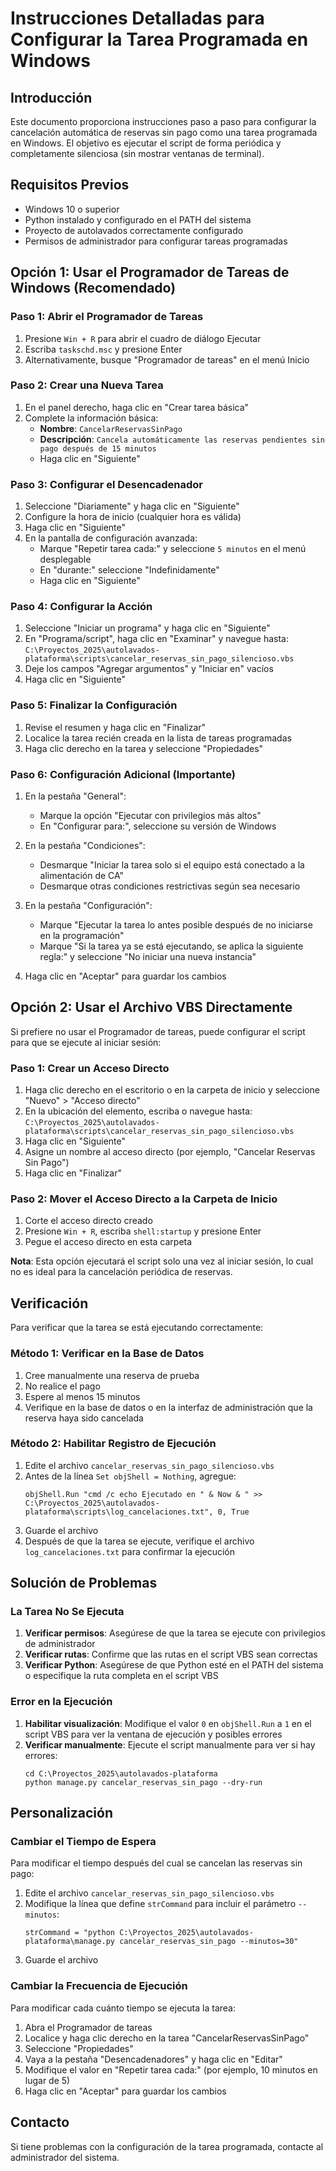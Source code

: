 # Instrucciones Detalladas para Configurar la Tarea Programada en Windows

## Introducción

Este documento proporciona instrucciones paso a paso para configurar la cancelación automática de reservas sin pago como una tarea programada en Windows. El objetivo es ejecutar el script de forma periódica y completamente silenciosa (sin mostrar ventanas de terminal).

## Requisitos Previos

- Windows 10 o superior
- Python instalado y configurado en el PATH del sistema
- Proyecto de autolavados correctamente configurado
- Permisos de administrador para configurar tareas programadas

## Opción 1: Usar el Programador de Tareas de Windows (Recomendado)

### Paso 1: Abrir el Programador de Tareas

1. Presione `Win + R` para abrir el cuadro de diálogo Ejecutar
2. Escriba `taskschd.msc` y presione Enter
3. Alternativamente, busque "Programador de tareas" en el menú Inicio

### Paso 2: Crear una Nueva Tarea

1. En el panel derecho, haga clic en "Crear tarea básica"
2. Complete la información básica:
   - **Nombre**: `CancelarReservasSinPago`
   - **Descripción**: `Cancela automáticamente las reservas pendientes sin pago después de 15 minutos`
   - Haga clic en "Siguiente"

### Paso 3: Configurar el Desencadenador

1. Seleccione "Diariamente" y haga clic en "Siguiente"
2. Configure la hora de inicio (cualquier hora es válida)
3. Haga clic en "Siguiente"
4. En la pantalla de configuración avanzada:
   - Marque "Repetir tarea cada:" y seleccione `5 minutos` en el menú desplegable
   - En "durante:" seleccione "Indefinidamente"
   - Haga clic en "Siguiente"

### Paso 4: Configurar la Acción

1. Seleccione "Iniciar un programa" y haga clic en "Siguiente"
2. En "Programa/script", haga clic en "Examinar" y navegue hasta:
   `C:\Proyectos_2025\autolavados-plataforma\scripts\cancelar_reservas_sin_pago_silencioso.vbs`
3. Deje los campos "Agregar argumentos" y "Iniciar en" vacíos
4. Haga clic en "Siguiente"

### Paso 5: Finalizar la Configuración

1. Revise el resumen y haga clic en "Finalizar"
2. Localice la tarea recién creada en la lista de tareas programadas
3. Haga clic derecho en la tarea y seleccione "Propiedades"

### Paso 6: Configuración Adicional (Importante)

1. En la pestaña "General":
   - Marque la opción "Ejecutar con privilegios más altos"
   - En "Configurar para:", seleccione su versión de Windows

2. En la pestaña "Condiciones":
   - Desmarque "Iniciar la tarea solo si el equipo está conectado a la alimentación de CA"
   - Desmarque otras condiciones restrictivas según sea necesario

3. En la pestaña "Configuración":
   - Marque "Ejecutar la tarea lo antes posible después de no iniciarse en la programación"
   - Marque "Si la tarea ya se está ejecutando, se aplica la siguiente regla:" y seleccione "No iniciar una nueva instancia"

4. Haga clic en "Aceptar" para guardar los cambios

## Opción 2: Usar el Archivo VBS Directamente

Si prefiere no usar el Programador de tareas, puede configurar el script para que se ejecute al iniciar sesión:

### Paso 1: Crear un Acceso Directo

1. Haga clic derecho en el escritorio o en la carpeta de inicio y seleccione "Nuevo" > "Acceso directo"
2. En la ubicación del elemento, escriba o navegue hasta:
   `C:\Proyectos_2025\autolavados-plataforma\scripts\cancelar_reservas_sin_pago_silencioso.vbs`
3. Haga clic en "Siguiente"
4. Asigne un nombre al acceso directo (por ejemplo, "Cancelar Reservas Sin Pago")
5. Haga clic en "Finalizar"

### Paso 2: Mover el Acceso Directo a la Carpeta de Inicio

1. Corte el acceso directo creado
2. Presione `Win + R`, escriba `shell:startup` y presione Enter
3. Pegue el acceso directo en esta carpeta

**Nota**: Esta opción ejecutará el script solo una vez al iniciar sesión, lo cual no es ideal para la cancelación periódica de reservas.

## Verificación

Para verificar que la tarea se está ejecutando correctamente:

### Método 1: Verificar en la Base de Datos

1. Cree manualmente una reserva de prueba
2. No realice el pago
3. Espere al menos 15 minutos
4. Verifique en la base de datos o en la interfaz de administración que la reserva haya sido cancelada

### Método 2: Habilitar Registro de Ejecución

1. Edite el archivo `cancelar_reservas_sin_pago_silencioso.vbs`
2. Antes de la línea `Set objShell = Nothing`, agregue:
   ```vbs
   objShell.Run "cmd /c echo Ejecutado en " & Now & " >> C:\Proyectos_2025\autolavados-plataforma\scripts\log_cancelaciones.txt", 0, True
   ```
3. Guarde el archivo
4. Después de que la tarea se ejecute, verifique el archivo `log_cancelaciones.txt` para confirmar la ejecución

## Solución de Problemas

### La Tarea No Se Ejecuta

1. **Verificar permisos**: Asegúrese de que la tarea se ejecute con privilegios de administrador
2. **Verificar rutas**: Confirme que las rutas en el script VBS sean correctas
3. **Verificar Python**: Asegúrese de que Python esté en el PATH del sistema o especifique la ruta completa en el script VBS

### Error en la Ejecución

1. **Habilitar visualización**: Modifique el valor `0` en `objShell.Run` a `1` en el script VBS para ver la ventana de ejecución y posibles errores
2. **Verificar manualmente**: Ejecute el script manualmente para ver si hay errores:
   ```
   cd C:\Proyectos_2025\autolavados-plataforma
   python manage.py cancelar_reservas_sin_pago --dry-run
   ```

## Personalización

### Cambiar el Tiempo de Espera

Para modificar el tiempo después del cual se cancelan las reservas sin pago:

1. Edite el archivo `cancelar_reservas_sin_pago_silencioso.vbs`
2. Modifique la línea que define `strCommand` para incluir el parámetro `--minutos`:
   ```vbs
   strCommand = "python C:\Proyectos_2025\autolavados-plataforma\manage.py cancelar_reservas_sin_pago --minutos=30"
   ```
3. Guarde el archivo

### Cambiar la Frecuencia de Ejecución

Para modificar cada cuánto tiempo se ejecuta la tarea:

1. Abra el Programador de tareas
2. Localice y haga clic derecho en la tarea "CancelarReservasSinPago"
3. Seleccione "Propiedades"
4. Vaya a la pestaña "Desencadenadores" y haga clic en "Editar"
5. Modifique el valor en "Repetir tarea cada:" (por ejemplo, 10 minutos en lugar de 5)
6. Haga clic en "Aceptar" para guardar los cambios

## Contacto

Si tiene problemas con la configuración de la tarea programada, contacte al administrador del sistema.